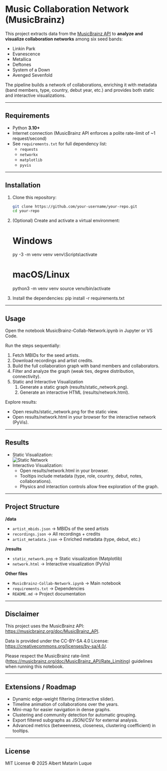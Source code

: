 # Music Collaboration Network (MusicBrainz)

This project extracts data from the [MusicBrainz API](https://musicbrainz.org/doc/MusicBrainz_API) to **analyze and visualize collaboration networks** among six seed bands:

- Linkin Park  
- Evanescence  
- Metallica  
- Deftones  
- System of a Down  
- Avenged Sevenfold  

The pipeline builds a network of collaborations, enriching it with metadata (band members, type, country, debut year, etc.) and provides both static and interactive visualizations.

---

## Requirements

- Python **3.10+**
- Internet connection (MusicBrainz API enforces a polite rate-limit of ~1 request/second)
- See `requirements.txt` for full dependency list:
  - `requests`
  - `networkx`
  - `matplotlib`
  - `pyvis`

---

## Installation

1. Clone this repository:
   ```bash
   git clone https://github.com/your-username/your-repo.git
   cd your-repo
2. (Optional) Create and activate a virtual environment:
   # Windows
   py -3 -m venv venv
   venv\Scripts\activate

   # macOS/Linux
   python3 -m venv venv
   source venv/bin/activate

3. Install the dependencies:
   pip install -r requirements.txt


---

## Usage

Open the notebook MusicBrainz-Collab-Network.ipynb in Jupyter or VS Code.

Run the steps sequentially:

1. Fetch MBIDs for the seed artists.
2. Download recordings and artist credits.
3. Build the full collaboration graph with band members and collaborators.
4. Filter and analyze the graph (weak ties, degree distribution, connectivity).
5. Static and Interactive Visualization
   1. Generate a static graph (results/static_network.png).
   2. Generate an interactive HTML (results/network.html).

Explore results:
- Open results/static_network.png for the static view.
- Open results/network.html in your browser for the interactive network (PyVis).

---

## Results

- Static Visualization:  
  ![Static Network](results/static_network.png)  
- Interactivo Visualization:  
  - Open results/network.html in your browser.
  - Tooltips include metadata (type, role, country, debut, notes, collaborations).
  - Physics and interaction controls allow free exploration of the graph.

---

## Project Structure

**/data**  
- `artist_mbids.json` → MBIDs of the seed artists  
- `recordings.json` → All recordings + credits  
- `artist_metadata.json` → Enriched metadata (type, debut, etc.)  

**/results**  
- `static_network.png` → Static visualization (Matplotlib)  
- `network.html` → Interactive visualization (PyVis)  

**Other files**  
- `MusicBrainz-Collab-Network.ipynb` → Main notebook  
- `requirements.txt` → Dependencies  
- `README.md` → Project documentation  

---

## Disclaimer

   This project uses the MusicBrainz API: https://musicbrainz.org/doc/MusicBrainz_API.

   Data is provided under the CC-BY-SA 4.0 License: https://creativecommons.org/licenses/by-sa/4.0/.

   Please respect the MusicBrainz rate-limit (https://musicbrainz.org/doc/MusicBrainz_API/Rate_Limiting) guidelines when running this notebook.

---

## Extensions / Roadmap

- Dynamic edge-weight filtering (interactive slider).
- Timeline animation of collaborations over the years.
- Mini-map for easier navigation in dense graphs.
- Clustering and community detection for automatic grouping.
- Export filtered subgraphs as JSON/CSV for external analysis.
- Advanced metrics (betweenness, closeness, clustering coefficient) in tooltips.
---

## License

MIT License © 2025 Albert Matarín Luque 
